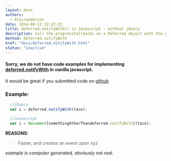 ```yaml
---
layout: docs
authors:
  - blairanderson
date: 2014-08-12 22:22:22
title: deferred.notifyWith() in Javascript - without jQuery
description: Call the progressCallbacks on a Deferred object with the given context and args.
method: deferred.notifyWith
href: "docs/deferred.notifyWith.html"
status: "inactive"
---
```


#### Sorry, we do not have code examples for implementing [deferred.notifyWith](http://api.jquery.com/deferred.notifyWith/) in vanilla javascript.

It would be great if you submitted code on [github](https://github.com/blairanderson/without-jquery/blob/master/docs/deferred.notifyWith.md)

### Example:

```javascript
  //jQuery
  var i = deferred.notifyWith(taco);

  //Javascript
  var i = document[somethingOtherThandeferred.notifyWith](taco);

```

**REASONS:**
> Faster, and creates an event upon xyz

*example is computer generated, obviously not real.*
